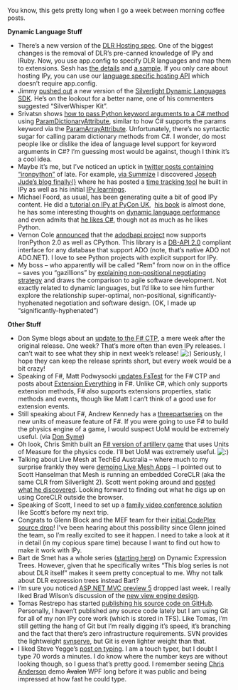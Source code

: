 You know, this gets pretty long when I go a week between morning coffee
posts.

**Dynamic Language Stuff**

-   There’s a new version of the [DLR Hosting
    spec](http://compilerlab.members.winisp.net/dlr-spec-hosting.pdf).
    One of the biggest changes is the removal of DLR’s pre-canned
    knowledge of IPy and IRuby. Now, you use app.config to specify DLR
    languages and map them to extensions. Sesh has [the
    details](http://blogs.msdn.com/seshadripv/archive/2008/09/07/dlr-hosting-api-latest-version-of-the-spec-is-available-online-includes-changes-to-runtime-initialization.aspx)
    and [a
    sample](http://blogs.msdn.com/seshadripv/archive/2008/09/11/dlr-hosting-sample-simple-dlr-host-using-the-new-app-config-based-scriptruntime-creation.aspx).
    If you only care about hosting IPy, you can use our [language
    specific hosting
    API](http://www.codeplex.com/IronPython/SourceControl/FileView.aspx?itemId=490056&changeSetId=39648)
    which doesn’t require app.config.
-   Jimmy [pushed
    out](http://blog.jimmy.schementi.com/2008/08/silverlight-dynamic-languages-sdk-03.html)
    a new version of the [Silverlight Dynamic Languages
    SDK](http://www.codeplex.com/sdlsdk/Release/ProjectReleases.aspx?ReleaseId=16845).
    He’s on the lookout for a better name, one of his commenters
    suggested “SilverWhisper Kit”.
-   Srivatsn shows [how to pass Python keyword arguments to a C\#
    method](http://blogs.msdn.com/srivatsn/archive/2008/09/09/passing-keyword-args-to-c-methods-from-ironpython.aspx)
    using
    [ParamDictionaryAttribute](http://www.codeplex.com/IronPython/SourceControl/FileView.aspx?itemId=478028&changeSetId=39648),
    similar to how C\# supports the params keyword via the
    [ParamArrayAttribute](http://msdn.microsoft.com/en-us/library/system.paramarrayattribute.aspx).
    Unfortunately, there’s no syntactic sugar for calling param
    dictionary methods from C\#. I wonder, do most people like or
    dislike the idea of language level support for keyword arguments in
    C\#? I’m guessing most would be against, though I think it’s a cool
    idea.
-   Maybe it’s me, but I’ve noticed an uptick in [twitter posts
    containing “ironpython”](http://summize.com/search?q=ironpython) of
    late. For example, [via
    Summize](http://twitter.com/jjude/statuses/912592287) I discovered
    [Joseph Jude’s blog finally{}](http://www.jjude.com/) where he has
    posted a [time tracking
    tool](http://www.jjude.com/index.php/archives/2008/09/01/a-time-tracking-tool/)
    he built in IPy as well as his initial [IPy
    learnings](http://www.jjude.com/index.php/archives/2008/09/07/ironpython-learnings/).
-   Michael Foord, as usual, has been generating quite a bit of good IPy
    content. He did a [tutorial on IPy at PyCon
    UK](http://www.pyconuk.org/community/IronPythonTutorial),  [his
    book](http://www.ironpythoninaction.com/) is almost done, he has
    some interesting thoughts on [dynamic language
    performance](http://www.voidspace.org.uk/python/weblog/arch_d7_2008_09_06.shtml#e1010)
    and even admits that [he likes
    C\#](http://www.voidspace.org.uk/python/weblog/arch_d7_2008_08_30.shtml#e1008),
    though not as much as he likes Python.
-   Vernon Cole
    [announced](http://lists.ironpython.com/pipermail/users-ironpython.com/2008-August/008261.html)
    that the [adodbapi project](http://adodbapi.sourceforge.net/) now
    supports IronPython 2.0 as well as CPython. This library is a
    [DB-API
    2.0](http://www.python.org/topics/database/DatabaseAPI-2.0.html)
    compliant interface for any database that support ADO (note, that’s
    native ADO not ADO.NET). I love to see Python projects with explicit
    support for IPy.
-   My boss – who apparently will be called “Rem” from now on in the
    office – saves you “gazillions” by [explaining non-positional
    negotiating strategy](http://blog.remlog.net/?p=15) and draws the
    comparison to agile software development. Not exactly related to
    dynamic languages, but I’d like to see him further explore the
    relationship super-optimal, non-positional, significantly-hyphenated
    negotiation and software design. (OK, I made up
    “significantly-hyphenated”)

**Other Stuff**

-   Don Syme blogs about an [update to the F\#
    CTP](http://blogs.msdn.com/dsyme/archive/2008/09/06/f-ctp-release-update.aspx),
    a mere week after the original release. One week? That’s more often
    than even IPy releases. I can’t wait to see what they ship in next
    week’s release!
    ![:)](http://devhawk.net/wp-includes/images/smilies/icon_smile.gif)
    Seriously, I hope they can keep the release sprints short, but every
    week would be a bit crazy!
-   Speaking of F\#, Matt Podwysocki [updates
    FsTest](http://weblogs.asp.net/podwysocki/archive/2008/09/04/fstest-updated-with-f-ctp.aspx)
    for the F\# CTP and posts about [Extension
    Everything](http://weblogs.asp.net/podwysocki/archive/2008/09/09/object-oriented-f-extension-everything.aspx)
    in F\#. Unlike C\#, which only supports extension methods, F\# also
    supports extensions properties, static methods and events, though
    like Matt I can’t think of a good use for extension events.
-   Still speaking about F\#, Andrew Kennedy has a
    [three](http://blogs.msdn.com/andrewkennedy/archive/2008/08/29/units-of-measure-in-f-part-one-introducing-units.aspx)[part](http://blogs.msdn.com/andrewkennedy/archive/2008/09/02/units-of-measure-in-f-part-two-unit-conversions.aspx)[series](http://blogs.msdn.com/andrewkennedy/archive/2008/09/04/units-of-measure-in-f-part-three-generic-units.aspx)
    on the new units of measure feature of F\#. If you were going to use
    F\# to build the physics engine of a game, I would suspect UoM would
    be extremely useful. (via [Don
    Syme](http://blogs.msdn.com/dsyme/archive/2008/08/30/an-introduction-to-units-of-measure-by-andrew-kennedy.aspx))
-   Oh look, Chris Smith built an [F\# version of artillery
    game](http://feeds.feedburner.com/~r/ChrisSmithsCompletelyUniqueView/~3/383195149/simple-f-game-using-wpf.aspx)
    that uses Units of Measure for the physics code. I’ll bet UoM was
    extremely useful.
    ![:)](http://devhawk.net/wp-includes/images/smilies/icon_smile.gif)
-   Talking about Live Mesh at TechEd Australia – where much to my
    surprise frankly they were [demoing Live Mesh
    Apps](http://www.liveside.net/main/archive/2008/09/07/live-mesh-buildup-begins-mesh-apps-shown-at-tech-ed-australia.aspx)
    – I pointed out to Scott Hanselman that Mesh is running an embedded
    CoreCLR (aka the same CLR from Silverlight 2). Scott went poking
    around and [posted what he
    discovered](http://www.hanselman.com/blog/WindowsLiveMeshSilverlightAndTheCoreCLR.aspx).
    Looking forward to finding out what he digs up on using CoreCLR
    outside the browser.
-   Speaking of Scott, I need to set up a [family video conference
    solution](http://www.hanselman.com/blog/SkypingTheWifeFoolproofVideoConferencingWithYourFamilyWhileOnTheRoad.aspx)
    like Scott’s before my next trip.
-   Congrats to Glenn Block and the MEF team for their [initial CodePlex
    source
    drop](http://blogs.msdn.com/gblock/archive/2008/09/06/mef-making-its-debut-on-codeplex.aspx)!
    I’ve been hearing about this possibility since Glenn joined the
    team, so I’m really excited to see it happen. I need to take a look
    at it in detail (in my copious spare time) because I want to find
    out how to make it work with IPy.
-   Bart de Smet has a whole series ([starting
    here](http://community.bartdesmet.net/blogs/bart/archive/2008/08/26/to-bind-or-not-to-bind-dynamic-expression-trees-part-0.aspx))
    on Dynamic Expression Trees. However, given that he specifically
    writes “This blog series is not about DLR itself” makes it seem
    pretty conceptual to me. Why not talk about DLR expression trees
    instead Bart?
-   I’m sure you noticed [ASP.NET MVC preview
    5](http://haacked.com/archive/2008/08/29/asp.net-mvc-codeplex-preview-5-released.aspx)
    dropped last week. I really liked Brad Wilson’s discussion of the
    [new view engine
    design](http://bradwilson.typepad.com/blog/2008/08/partial-renderi.html).
-   Tomas Restrepo has started [publishing his source code on
    GitHub](http://www.winterdom.com/weblog/2008/08/31/WhyGitHub.aspx).
    Personally, I haven’t published any source code lately but I am
    using Git for all of my non IPy core work (which is stored in TFS).
    Like Tomas, I’m still getting the hang of Git but I’m really digging
    it’s speed, it’s branching and the fact that there’s zero
    infrastructure requirements. SVN provides the lightweight
    [svnserve](http://svnbook.red-bean.com/en/1.4/svn.serverconfig.svnserve.html),
    but Git is even lighter weight than that.
-   I liked Steve Yegge’s [post on
    typing](http://steve-yegge.blogspot.com/2008/09/programmings-dirtiest-little-secret.html).
    I am a touch typer, but I doubt I type 70 words a minutes. I do know
    where the number keys are without looking though, so I guess that’s
    pretty good. I remember seeing [Chris
    Anderson](http://www.simplegeek.com/) demo ~~Avalon~~ WPF long
    before it was public and being impressed at how fast he could type.

